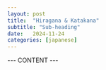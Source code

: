 ```yaml
---
layout: post
title:  "Hiragana & Katakana"
subtitle: "Sub-heading"
date:   2024-11-24
categories: [japanese]
---
```


--- CONTENT ---